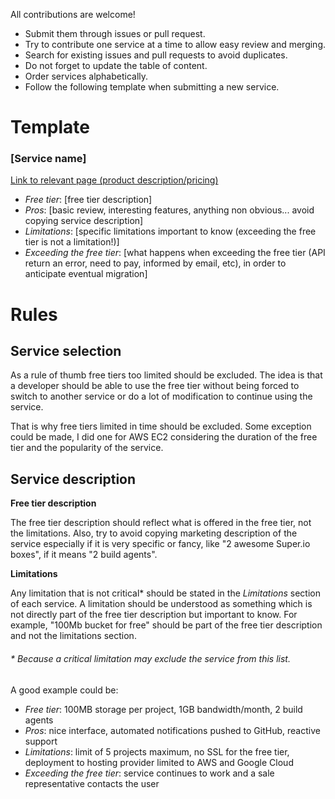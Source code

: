All contributions are welcome!

- Submit them through issues or pull request.
- Try to contribute one service at a time to allow easy review and merging.
- Search for existing issues and pull requests to avoid duplicates.
- Do not forget to update the table of content.
- Order services alphabetically.
- Follow the following template when submitting a new service.

# Template

### [Service name]

[Link to relevant page (product description/pricing)](#)

- *Free tier*: [free tier description]
- *Pros*: [basic review, interesting features, anything non obvious... avoid copying service description]
- *Limitations*: [specific limitations important to know (exceeding the free tier is not a limitation!)]
- *Exceeding the free tier*: [what happens when exceeding the free tier (API return an error, need to pay, informed by email, etc), in order to anticipate eventual migration]

# Rules

## Service selection

As a rule of thumb free tiers too limited should be excluded. The idea is that a developer should be able to use the free tier without being forced to switch to another service or do a lot of modification to continue using the service. 

That is why free tiers limited in time should be excluded. Some exception could be made, I did one for AWS EC2 considering the duration of the free tier and the popularity of the service.

## Service description

**Free tier description**

The free tier description should reflect what is offered in the free tier, not the limitations. Also, try to avoid copying marketing description of the service especially if it is very specific or fancy, like "2 awesome Super.io boxes", if it means "2 build agents".

**Limitations**

Any limitation that is not critical* should be stated in the *Limitations* section of each service. A limitation should be understood as something which is not directly part of the free tier description but important to know. For example, "100Mb bucket for free" should be part of the free tier description and not the limitations section.

###### \* Because a critical limitation may exclude the service from this list.

A good example could be:
- *Free tier*: 100MB storage per project, 1GB bandwidth/month, 2 build agents
- *Pros*: nice interface, automated notifications pushed to GitHub, reactive support
- *Limitations*: limit of 5 projects maximum, no SSL for the free tier, deployment to hosting provider limited to AWS and Google Cloud
- *Exceeding the free tier*: service continues to work and a sale representative contacts the user
